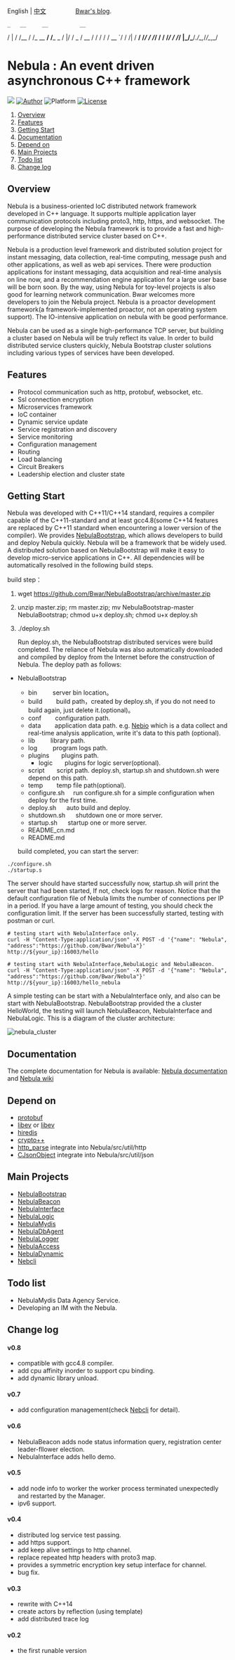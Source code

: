 English | [中文](/README_cn.md)     &nbsp;&nbsp;&nbsp;&nbsp;&nbsp;&nbsp;&nbsp;&nbsp;&nbsp;&nbsp;&nbsp;&nbsp;&nbsp;&nbsp;&nbsp;&nbsp;[Bwar's blog](https://www.bwar.tech).

    _   __     __          __
   / | / /__  / /_  __  __/ /___ _
  /  |/ / _ \/ __ \/ / / / / __ `/
 / /|  /  __/ /_/ / /_/ / / /_/ /
/_/ |_/\___/_.___/\__,_/_/\__,_/

# Nebula : An event driven asynchronous C++ framework
[![](https://travis-ci.org/Bwar/Nebula.svg?branch=master)](https://travis-ci.org/Bwar/Nebula) [![Author](https://img.shields.io/badge/author-@Bwar-blue.svg?style=flat)](cqc@vip.qq.com)  ![Platform](https://img.shields.io/badge/platform-Linux-green.svg?style=flat) [![License](https://img.shields.io/github/license/mashape/apistatus.svg)](LICENSE)<br/>

1. [Overview](#Overview)
2. [Features](#Features)
3. [Getting Start](#GettingStart)
4. [Documentation](#Documentation)
5. [Depend on](#DependOn)
6. [Main Projects](#MainProjects)
7. [Todo list](#TODO)
8. [Change log](#ChangeLog)

<a name="Overview"></a>
## Overview 

Nebula is a business-oriented IoC distributed network framework developed in C++ language. It supports multiple application layer communication protocols including proto3, http, https, and websocket. The purpose of developing the Nebula framework is to provide a fast and high-performance distributed service cluster based on C++.

Nebula is a production level framework and distributed solution project for instant messaging, data collection, real-time computing, message push and other applications, as well as web api services. There were production applications for instant messaging, data acquisition and real-time analysis on line now, and a recommendation engine application for a large user base will be born soon. By the way, using Nebula for toy-level projects is also good for learning network communication. Bwar welcomes more developers to join the Nebula project. Nebula is a proactor development framework(a framework-implemented proactor, not an operating system support). The IO-intensive application on nebula with be good performance.

Nebula can be used as a single high-performance TCP server, but building a cluster based on Nebula will be truly reflect its value. In order to build distributed service clusters quickly, Nebula Bootstrap cluster solutions including various types of services have been developed. 

<a name="Features"></a>
## Features
* Protocol communication such as http, protobuf, websocket, etc.
* Ssl connection encryption
* Microservices framework
* IoC container
* Dynamic service update
* Service registration and discovery
* Service monitoring
* Configuration management
* Routing
* Load balancing
* Circuit Breakers
* Leadership election and cluster state

<a name="GettingStart"></a>
## Getting Start
   Nebula was developed with C++11/C++14 standard, requires a compiler capable of the C++11-standard and at least gcc4.8(some C++14 features are replaced by C++11 standard when encountering a lower version of the compiler).
   We provides [NebulaBootstrap](https://github.com/Bwar/NebulaBootstrap), which allows developers to build and deploy Nebula quickly. Nebula will be a framework that be widely used. A distributed solution based on NebulaBootstrap will make it easy to develop micro-service applications in C++.
   All dependencies will be automatically resolved in the following build steps.

   build step：
1. wget https://github.com/Bwar/NebulaBootstrap/archive/master.zip
2. unzip master.zip; rm master.zip; mv NebulaBootstrap-master NebulaBootstrap; chmod u+x deploy.sh; chmod u+x deploy.sh
3. ./deploy.sh

   Run deploy.sh, the NebulaBootstrap distributed services were build completed. The reliance of Nebula was also automatically downloaded and compiled by deploy from the Internet before the construction of Nebula. The deploy path as follows:
* NebulaBootstrap
  + bin &nbsp;&nbsp;&nbsp;&nbsp;&nbsp;&nbsp;&nbsp; server bin location。
  + build &nbsp;&nbsp;&nbsp;&nbsp;&nbsp;&nbsp; build path，created by deploy.sh, if you do not need to build again, just delete it.(optional)。
  + conf &nbsp;&nbsp;&nbsp;&nbsp;&nbsp;&nbsp; configuration path.
  + data &nbsp;&nbsp;&nbsp;&nbsp;&nbsp;&nbsp; application data path. e.g. [Nebio](https://github.com/Bwar/Nebio) which is a data collect and real-time analysis application, write it's data to this path (optional).
  + lib &nbsp;&nbsp;&nbsp;&nbsp;&nbsp;&nbsp;&nbsp; library path.
  + log &nbsp;&nbsp;&nbsp;&nbsp;&nbsp;&nbsp;&nbsp; program logs path.
  + plugins &nbsp;&nbsp;&nbsp;&nbsp;&nbsp; plugins path.
    - logic &nbsp;&nbsp;&nbsp;&nbsp;&nbsp; plugins for logic server(optional).
  + script &nbsp;&nbsp;&nbsp;&nbsp;&nbsp; script path. deploy.sh, startup.sh and shutdown.sh were depend on this path.
  + temp &nbsp;&nbsp;&nbsp;&nbsp;&nbsp;&nbsp; temp file path(optional).
  - configure.sh &nbsp;&nbsp;&nbsp; run configure.sh for a simple configuration when deploy for the first time.
  - deploy.sh &nbsp;&nbsp;&nbsp;&nbsp; auto build and deploy.
  - shutdown.sh &nbsp;&nbsp;&nbsp;&nbsp; shutdown one or more server.
  - startup.sh &nbsp;&nbsp;&nbsp;&nbsp; startup one or more server.
  - README_cn.md              
  - README.md  

  build completed, you can start the server:
```
./configure.sh
./startup.s
```

The server should have started successfully now, startup.sh will print the server that had been started, If not, check logs for reason. Notice that the default configuration file of Nebula limits the number of connections per IP in a period. If you have a large amount of testing, you should check the configuration limit. If the server has been successfully started, testing with postman or curl.
```
# testing start with NebulaInterface only.
curl -H "Content-Type:application/json" -X POST -d '{"name": "Nebula", "address":"https://github.com/Bwar/Nebula"}' http://${your_ip}:16003/hello

# testing start with NebulaInterface,NebulaLogic and NebulaBeacon.
curl -H "Content-Type:application/json" -X POST -d '{"name": "Nebula", "address":"https://github.com/Bwar/Nebula"}' http://${your_ip}:16003/hello_nebula
```
A simple testing can be start with a NebulaInterface only, and also can be start with NebulaBootstrap. NebulaBootstrap provided the a cluster HelloWorld, the testing will launch NebulaBeacon, NebulaInterface and NebulaLogic. This is a diagram of the cluster architecture:

![nebula_cluster](https://github.com/Bwar/NebulaBootstrap/blob/master/image/nebula_cluster.png?raw=true)

<a name="Documentation"></a>
## Documentation 
   The complete documentation for Nebula is available: [Nebula documentation](https://bwar.github.io/Nebula) and [Nebula wiki](https://github.com/Bwar/Nebula/wiki)
    
<a name="DependOn"></a>
## Depend on 
   * [protobuf](https://github.com/google/protobuf)
   * [libev](http://software.schmorp.de/pkg/libev.html) or [libev](https://github.com/kindy/libev)
   * [hiredis](https://github.com/redis/hiredis)
   * [crypto++](https://github.com/weidai11/cryptopp)
   * [http_parse](https://github.com/nodejs/http-parser) integrate into Nebula/src/util/http 
   * [CJsonObject](https://github.com/Bwar/CJsonObject) integrate into Nebula/src/util/json

<a name="MainProjects"></a>
## Main Projects
   * [NebulaBootstrap](https://github.com/Bwar/NebulaBootstrap)
   * [NebulaBeacon](https://github.com/Bwar/NebulaBeacon)
   * [NebulaInterface](https://github.com/Bwar/NebulaInterface)
   * [NebulaLogic](https://github.com/Bwar/NebulaLogic)
   * [NebulaMydis](https://github.com/Bwar/NebulaMydis)
   * [NebulaDbAgent](https://github.com/Bwar/NebulaDbAgent)
   * [NebulaLogger](https://github.com/Bwar/NebulaLogger)
   * [NebulaAccess](https://github.com/Bwar/NebulaAccess)
   * [NebulaDynamic](https://github.com/Bwar/NebulaDynamic)
   * [Nebcli](https://github.com/Bwar/Nebcli)

<a name="TODO"></a>
## Todo list 
   - NebulaMydis Data Agency Service.
   - Developing an IM with the Nebula.

<a name="ChangeLog"></a>
## Change log 
#### v0.8
   - compatible with gcc4.8 compiler.
   - add cpu affinity inorder to support cpu binding.
   - add dynamic library unload.
#### v0.7
   - add configuration management(check [Nebcli](https://github.com/Bwar/Nebcli) for detail).
#### v0.6
   - NebulaBeacon adds node status information query, registration center leader-fllower election.
   - NebulaInterface adds hello demo.
#### v0.5
   - add node info to worker the worker process terminated unexpectedly and restarted by the Manager.
   - ipv6 support.
#### v0.4
   - distributed log service test passing.
   - add https support.
   - add keep alive settings to http channel.
   - replace repeated http headers with proto3 map.
   - provides a symmetric encryption key setup interface for channel.
   - bug fix.
#### v0.3
   - rewrite with C++14
   - create actors by reflection (using template)
   - add distributed trace log
#### v0.2
   - the first runable version

<br/>


